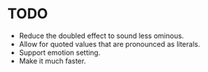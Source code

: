 # TODO

- Reduce the doubled effect to sound less ominous.
- Allow for quoted values that are pronounced as literals.
- Support emotion setting.
- Make it much faster.

